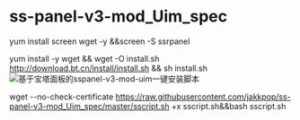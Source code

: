 # ss-panel-v3-mod_Uim_spec
yum install screen wget -y &&screen -S ssrpanel

yum install -y wget && wget -O install.sh http://download.bt.cn/install/install.sh && sh install.sh
![基于宝塔面板的sspanel-v3-mod-uim一键安装脚本](http://f.hiphotos.baidu.com/image/%70%69%63/item/dc54564e9258d1092e026730dc58ccbf6d814d4b.jpg)

wget --no-check-certificate https://raw.githubusercontent.com/jakkpop/ss-panel-v3-mod_Uim_spec/master/sscript.sh +x sscript.sh&&bash sscript.sh


